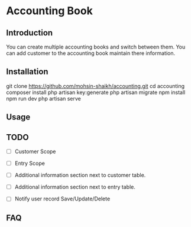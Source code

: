 # Accounting Book


## Introduction
You can create multiple accounting books and switch between them. You can add customer to the accounting book maintain there information.


## Installation
git clone https://github.com/mohsin-shaikh/accounting.git
cd accounting
composer install
php artisan key:generate
php artisan migrate
npm install
npm run dev
php artisan serve

## Usage


## TODO
- [ ] Customer Scope
- [ ] Entry Scope
- [ ] Additional information section next to customer table.
- [ ] Additional information section next to entry table.
- [ ] Notify user record Save/Update/Delete


## FAQ



